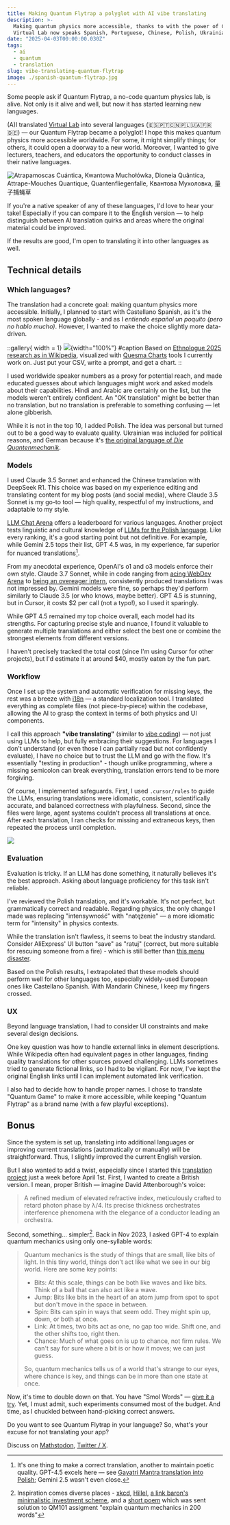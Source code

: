 ```yaml
---
title: Making Quantum Flytrap a polyglot with AI vibe translating
description: >-
  Making quantum physics more accessible, thanks to with the power of Claude, DeepSeek, Cursor, and i18n.
  Virtual Lab now speaks Spanish, Portuguese, Chinese, Polish, Ukrainian, French, and German.
date: "2025-04-03T00:00:00.030Z"
tags:
  - ai
  - quantum
  - translation
slug: vibe-translating-quantum-flytrap
image: ./spanish-quantum-flytrap.jpg
---
```


Some people ask if Quantum Flytrap, a no-code quantum physics lab, is alive. Not only is it alive and well, but now it has started learning new languages.

(A)I translated [Virtual Lab](https://lab.quantumflytrap.com/) into several languages (🇪🇸🇵🇹🇨🇳🇵🇱🇺🇦🇫🇷🇩🇪) — our Quantum Flytrap became a polyglot! I hope this makes quantum physics more accessible worldwide. For some, it might simplify things; for others, it could open a doorway to a new world. Moreover, I wanted to give lecturers, teachers, and educators the opportunity to conduct classes in their native languages.

![Atrapamoscas Cuántica, Kwantowa Muchołówka, Dioneia Quântica, Attrape-Mouches Quantique, Quantenfliegenfalle, Квантова Мухоловка, 量子捕蝇草](./spanish-quantum-flytrap.jpg)

If you're a native speaker of any of these languages, I'd love to hear your take! Especially if you can compare it to the English version — to help distinguish between AI translation quirks and areas where the original material could be improved.

If the results are good, I'm open to translating it into other languages as well.

## Technical details

### Which languages?

The translation had a concrete goal: making quantum physics more accessible. Initially, I planned to start with Castellano Spanish, as it's the most spoken language globally - and as I _entiendo español un poquito (pero no hablo mucho)_. However, I wanted to make the choice slightly more data-driven.

::gallery{ width = 1}
![](./quesma-charts-top-10-languages-ethnologue-2025.png){width="100%"}
#caption
Based on [Ethnologue 2025 research as in Wikipedia](https://en.wikipedia.org/wiki/List_of_languages_by_total_number_of_speakers), visualized with [Quesma Charts](https://charts.quesma.com/) tools I currently work on. Just put your CSV, write a prompt, and get a chart.
::

I used worldwide speaker numbers as a proxy for potential reach, and made educated guesses about which languages might work and asked models about their capabilities. Hindi and Arabic are certainly on the list, but the models weren't entirely confident. An "OK translation" might be better than no translation, but no translation is preferable to something confusing — let alone gibberish.

While it is not in the top 10, I added Polish. The idea was personal but turned out to be a good way to evaluate quality. Ukrainian was included for political reasons, and German because it's [the original language of _Die Quantenmechanik_](https://en.wikipedia.org/wiki/History_of_quantum_mechanics).

### Models

I used Claude 3.5 Sonnet and enhanced the Chinese translation with DeepSeek R1. This choice was based on my experience editing and translating content for my blog posts (and social media), where Claude 3.5 Sonnet is my go-to tool — high quality, respectful of my instructions, and adaptable to my style.

[LLM Chat Arena](https://lmarena.ai/?leaderboard) offers a leaderboard for various languages. Another project tests linguistic and cultural knowledge of [LLMs for the Polish language](https://huggingface.co/spaces/sdadas/plcc). Like every ranking, it's a good starting point but not definitive. For example, while Gemini 2.5 tops their list, GPT 4.5 was, in my experience, far superior for nuanced translations[^gajatri].

From my anecdotal experience, OpenAI's o1 and o3 models enforce their own style. Claude 3.7 Sonnet, while in code ranging from [acing WebDev Arena](https://web.lmarena.ai/leaderboard) to [being an overeager intern](https://forum.cursor.com/t/max-mode-for-claude-3-7-out-now/65698), consistently produced translations I was not impressed by. Gemini models were fine, so perhaps they'd perform similarly to Claude 3.5 (or who knows, maybe better). GPT 4.5 is stunning, but in Cursor, it costs $2 per call (not a typo!), so I used it sparingly.

While GPT 4.5 remained my top choice overall, each model had its strengths. For capturing precise style and nuance, I found it valuable to generate multiple translations and either select the best one or combine the strongest elements from different versions.

I haven't precisely tracked the total cost (since I'm using Cursor for other projects), but I'd estimate it at around \$40, mostly eaten by the fun part.

### Workflow

Once I set up the system and automatic verification for missing keys, the rest was a breeze with [i18n](https://www.i18next.com/) — a standard localization tool. I translated everything as complete files (not piece-by-piece) within the codebase, allowing the AI to grasp the context in terms of both physics and UI components.

I call this approach **"vibe translating"** (similar to [vibe coding](https://en.wikipedia.org/wiki/Vibe_coding)) — not just using LLMs to help, but fully embracing their suggestions. For languages I don't understand (or even those I can partially read but not confidently evaluate), I have no choice but to trust the LLM and go with the flow. It's essentially "testing in production" - though unlike programming, where a missing semicolon can break everything, translation errors tend to be more forgiving.

Of course, I implemented safeguards. First, I used `.cursor/rules` to guide the LLMs, ensuring translations were idiomatic, consistent, scientifically accurate, and balanced correctness with playfulness.
Second, since the files were large, agent systems couldn't process all translations at once. After each translation, I ran checks for missing and extraneous keys, then repeated the process until completion.

![](./cursor-translation-workflow.jpg)

### Evaluation

Evaluation is tricky. If an LLM has done something, it naturally believes it's the best approach. Asking about language proficiency for this task isn't reliable.

I've reviewed the Polish translation, and it's workable. It's not perfect, but grammatically correct and readable. Regarding physics, the only change I made was replacing "intensywność" with "natężenie" — a more idiomatic term for "intensity" in physics contexts.

While the translation isn't flawless, it seems to beat the industry standard. Consider AliExpress' UI button "save" as "ratuj" (correct, but more suitable for rescuing someone from a fire) - which is still better than [this menu disaster](https://toppandigital.com/translation-blog/polish-restaurant-offers-cervical-cancer-on-menu-due-to-translation-error/).

Based on the Polish results, I extrapolated that these models should perform well for other languages too, especially widely-used European ones like Castellano Spanish. With Mandarin Chinese, I keep my fingers crossed.

### UX

Beyond language translation, I had to consider UI constraints and make several design decisions.

One key question was how to handle external links in element descriptions. While Wikipedia often had equivalent pages in other languages, finding quality translations for other sources proved challenging. LLMs sometimes tried to generate fictional links, so I had to be vigilant. For now, I've kept the original English links until I can implement automated link verification.

I also had to decide how to handle proper names. I chose to translate "Quantum Game" to make it more accessible, while keeping "Quantum Flytrap" as a brand name (with a few playful exceptions).

## Bonus

Since the system is set up, translating into additional languages or improving current translations (automatically or manually) will be straightforward. Thus, I slightly improved the current English version.

But I also wanted to add a twist, especially since I started this [translation project](https://mathstodon.xyz/@pmigdal/114211836807094413) just a week before April 1st. First, I wanted to create a British version. I mean, proper British — imagine David Attenborough's voice:

> A refined medium of elevated refractive index, meticulously crafted to retard photon phase by λ/4. Its precise thickness orchestrates interference phenomena with the elegance of a conductor leading an orchestra.

Second, something... simpler[^simpler]. Back in Nov 2023, I asked GPT-4 to explain quantum mechanics using only one-syllable words:

> Quantum mechanics is the study of things that are small, like bits of light. In this tiny world, things don't act like what we see in our big world. Here are some key points:
>
> - Bits: At this scale, things can be both like waves and like bits. Think of a ball that can also act like a wave.
> - Jump: Bits like bits in the heart of an atom jump from spot to spot but don't move in the space in between.
> - Spin: Bits can spin in ways that seem odd. They might spin up, down, or both at once.
> - Link: At times, two bits act as one, no gap too wide. Shift one, and the other shifts too, right then.
> - Chance: Much of what goes on is up to chance, not firm rules. We can't say for sure where a bit is or how it moves; we can just guess.
>
> So, quantum mechanics tells us of a world that's strange to our eyes, where chance is key, and things can be in more than one state at once.

Now, it's time to double down on that. You have "Smol Words" — [give it a try](https://lab.quantumflytrap.com/lab). Yet, I must admit, such experiments consumed most of the budget. And time, as I chuckled between hand-picking correct answers.

Do you want to see Quantum Flytrap in your language?
So, what's your excuse for not translating your app?

Discuss on [Mathstodon](https://mathstodon.xyz/@pmigdal/114273871390495262), [Twitter / X](https://x.com/pmigdal/status/1907762364629323811).

[^gajatri]: It's one thing to make a correct translation, another to maintain poetic quality. GPT-4.5 excels here — see [Gayatri Mantra translation into Polish](https://p.migdal.pl/2025/03/gajatri-wychwalamy); Gemini 2.5 wasn't even close.
[^simpler]: Inspiration comes diverse places - [xkcd](https://xkcd.com/), [Hillel](https://en.wikipedia.org/wiki/Hillel_the_Elder), [a link baron's minimalistic investment scheme](https://static.pinboard.in/prosperity_cloud.htm), and a [short poem](https://www.fuw.edu.pl/~dobaczew/kwanty/wiersz.html) which was sent solution to QM101 assigment "explain quantum mechanics in 200 words"

